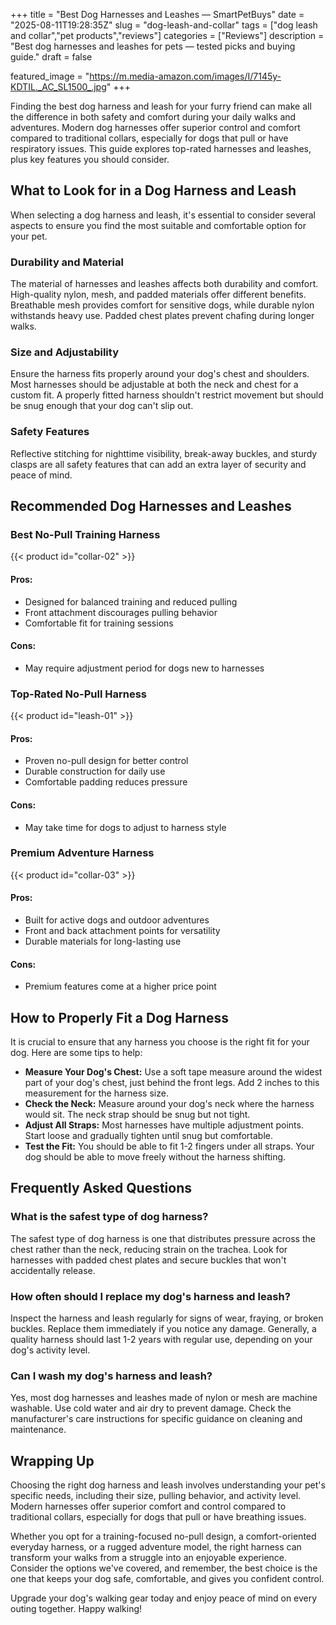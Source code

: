 +++
title = "Best Dog Harnesses and Leashes — SmartPetBuys"
date = "2025-08-11T19:28:35Z"
slug = "dog-leash-and-collar"
tags = ["dog leash and collar","pet products","reviews"]
categories = ["Reviews"]
description = "Best dog harnesses and leashes for pets — tested picks and buying guide."
draft = false

featured_image = "https://m.media-amazon.com/images/I/7145y-KDTIL._AC_SL1500_.jpg"
+++

Finding the best dog harness and leash for your furry friend can make all the difference in both safety and comfort during your daily walks and adventures. Modern dog harnesses offer superior control and comfort compared to traditional collars, especially for dogs that pull or have respiratory issues. This guide explores top-rated harnesses and leashes, plus key features you should consider.

## What to Look for in a Dog Harness and Leash

When selecting a dog harness and leash, it's essential to consider several aspects to ensure you find the most suitable and comfortable option for your pet.

### Durability and Material
The material of harnesses and leashes affects both durability and comfort. High-quality nylon, mesh, and padded materials offer different benefits. Breathable mesh provides comfort for sensitive dogs, while durable nylon withstands heavy use. Padded chest plates prevent chafing during longer walks.

### Size and Adjustability
Ensure the harness fits properly around your dog's chest and shoulders. Most harnesses should be adjustable at both the neck and chest for a custom fit. A properly fitted harness shouldn't restrict movement but should be snug enough that your dog can't slip out.

### Safety Features
Reflective stitching for nighttime visibility, break-away buckles, and sturdy clasps are all safety features that can add an extra layer of security and peace of mind.

## Recommended Dog Harnesses and Leashes

### Best No-Pull Training Harness
{{< product id="collar-02" >}}

#### Pros:
- Designed for balanced training and reduced pulling
- Front attachment discourages pulling behavior
- Comfortable fit for training sessions

#### Cons:
- May require adjustment period for dogs new to harnesses

### Top-Rated No-Pull Harness
{{< product id="leash-01" >}}

#### Pros:
- Proven no-pull design for better control
- Durable construction for daily use
- Comfortable padding reduces pressure

#### Cons:
- May take time for dogs to adjust to harness style

### Premium Adventure Harness
{{< product id="collar-03" >}}

#### Pros:
- Built for active dogs and outdoor adventures
- Front and back attachment points for versatility
- Durable materials for long-lasting use

#### Cons:
- Premium features come at a higher price point

## How to Properly Fit a Dog Harness

It is crucial to ensure that any harness you choose is the right fit for your dog. Here are some tips to help:

- **Measure Your Dog's Chest:** Use a soft tape measure around the widest part of your dog's chest, just behind the front legs. Add 2 inches to this measurement for the harness size.
- **Check the Neck:** Measure around your dog's neck where the harness would sit. The neck strap should be snug but not tight.
- **Adjust All Straps:** Most harnesses have multiple adjustment points. Start loose and gradually tighten until snug but comfortable.
- **Test the Fit:** You should be able to fit 1-2 fingers under all straps. Your dog should be able to move freely without the harness shifting.

## Frequently Asked Questions

### What is the safest type of dog harness?
The safest type of dog harness is one that distributes pressure across the chest rather than the neck, reducing strain on the trachea. Look for harnesses with padded chest plates and secure buckles that won't accidentally release.

### How often should I replace my dog's harness and leash?
Inspect the harness and leash regularly for signs of wear, fraying, or broken buckles. Replace them immediately if you notice any damage. Generally, a quality harness should last 1-2 years with regular use, depending on your dog's activity level.

### Can I wash my dog's harness and leash?
Yes, most dog harnesses and leashes made of nylon or mesh are machine washable. Use cold water and air dry to prevent damage. Check the manufacturer's care instructions for specific guidance on cleaning and maintenance.

## Wrapping Up

Choosing the right dog harness and leash involves understanding your pet's specific needs, including their size, pulling behavior, and activity level. Modern harnesses offer superior comfort and control compared to traditional collars, especially for dogs that pull or have breathing issues.

Whether you opt for a training-focused no-pull design, a comfort-oriented everyday harness, or a rugged adventure model, the right harness can transform your walks from a struggle into an enjoyable experience. Consider the options we've covered, and remember, the best choice is the one that keeps your dog safe, comfortable, and gives you confident control.

Upgrade your dog's walking gear today and enjoy peace of mind on every outing together. Happy walking!